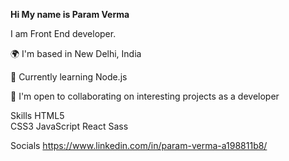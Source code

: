 **Hi My name is Param Verma**

I am Front End developer.

🌍  I'm based in New Delhi, India

🧠  Currently learning Node.js

🤝  I'm open to collaborating on interesting projects as a developer

Skills
HTML5  
CSS3    JavaScript    React    Sass 

Socials
https://www.linkedin.com/in/param-verma-a198811b8/
